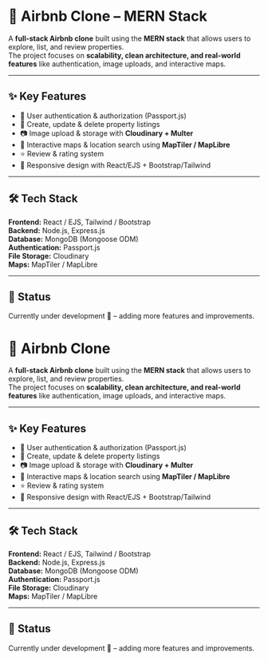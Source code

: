 # 🏡 Airbnb Clone – MERN Stack  

A **full-stack Airbnb clone** built using the **MERN stack** that allows users to explore, list, and review properties.  
The project focuses on **scalability, clean architecture, and real-world features** like authentication, image uploads, and interactive maps.  

---

## ✨ Key Features  
- 🔐 User authentication & authorization (Passport.js)  
- 🏡 Create, update & delete property listings  
- 📷 Image upload & storage with **Cloudinary + Multer**  
- 📍 Interactive maps & location search using **MapTiler / MapLibre**  
- ⭐ Review & rating system  
- 📱 Responsive design with React/EJS + Bootstrap/Tailwind  

---

## 🛠️ Tech Stack  
**Frontend:** React / EJS, Tailwind / Bootstrap  
**Backend:** Node.js, Express.js  
**Database:** MongoDB (Mongoose ODM)  
**Authentication:** Passport.js  
**File Storage:** Cloudinary  
**Maps:** MapTiler / MapLibre  

---

## 📌 Status  
Currently under development 🚧 – adding more features and improvements.  
# 🏡 Airbnb Clone

A **full-stack Airbnb clone** built using the **MERN stack** that allows users to explore, list, and review properties.  
The project focuses on **scalability, clean architecture, and real-world features** like authentication, image uploads, and interactive maps.  

---

## ✨ Key Features  
- 🔐 User authentication & authorization (Passport.js)  
- 🏡 Create, update & delete property listings  
- 📷 Image upload & storage with **Cloudinary + Multer**  
- 📍 Interactive maps & location search using **MapTiler / MapLibre**  
- ⭐ Review & rating system  
- 📱 Responsive design with React/EJS + Bootstrap/Tailwind  

---

## 🛠️ Tech Stack  
**Frontend:** React / EJS, Tailwind / Bootstrap  
**Backend:** Node.js, Express.js  
**Database:** MongoDB (Mongoose ODM)  
**Authentication:** Passport.js  
**File Storage:** Cloudinary  
**Maps:** MapTiler / MapLibre  

---

## 📌 Status  
Currently under development 🚧 – adding more features and improvements.  
